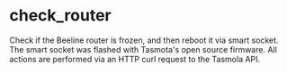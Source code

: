# check_router
Check if the Beeline router is frozen, and then reboot it via smart socket.
The smart socket was flashed with Tasmota's open source firmware. 
All actions are performed via an HTTP curl request to the Tasmola API.
